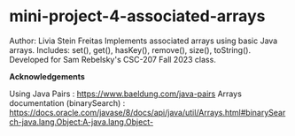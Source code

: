 # mini-project-4-associated-arrays

Author: Livia Stein Freitas
Implements associated arrays using basic Java arrays. Includes: set(), get(), hasKey(), remove(), size(), toString().
Developed for Sam Rebelsky's CSC-207 Fall 2023 class.

**Acknowledgements**

Using Java Pairs : https://www.baeldung.com/java-pairs
Arrays documentation (binarySearch) : https://docs.oracle.com/javase/8/docs/api/java/util/Arrays.html#binarySearch-java.lang.Object:A-java.lang.Object-

